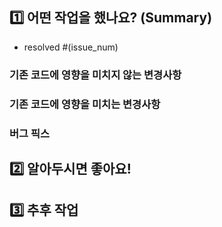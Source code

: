 ## 1️⃣ 어떤 작업을 했나요? (Summary)
- resolved #(issue_num)

### 기존 코드에 영향을 미치지 않는 변경사항

### 기존 코드에 영향을 미치는 변경사항

### 버그 픽스

## 2️⃣ 알아두시면 좋아요!

## 3️⃣ 추후 작업

